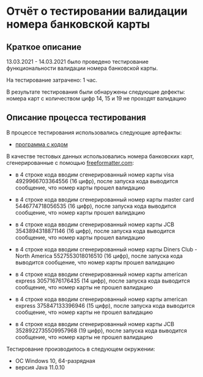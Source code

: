 # Отчёт о тестировании валидации номера банковской карты
## Краткое описание
13.03.2021 - 14.03.2021 было проведено тестирование функциональности валидации номера банковской карты.

На тестирование затрачено: 1 час.

В результате тестирования были обнаружены следующие дефекты: номера карт с количеством цифр 14, 15 и 19 не проходят валидацию

## Описание процесса тестирования
В процессе тестирования использовались следующие артефакты:

* [программа с кодом](https://github.com/netology-code/javaqa-homeworks/blob/master/intro/pic/card-validator.png)

В качестве тестовых данных использовались номера банковских карт, сгенерированные с помощью [freeformatter.com](https://freeformatter.com/credit-card-number-generator-validator.html):

* в 4 строке кода вводим сгенерированный номер карты visa 4929966703364556 (16 цифр), после запуска кода выводится сообщение, что номер карты прошел валидацию
* в 4 строке кода вводим сгенерированный номер карты master card 5446774718056535 (16 цифр), после запуска кода выводится сообщение, что номер карты прошел валидацию
* в 4 строке кода вводим сгенерированный номер карты JCB 3543894318871146 (16 цифр), после запуска кода выводится сообщение, что номер карты прошел валидацию
* в 4 строке кода вводим сгенерированный номер карты Diners Club - North America 5527553018016510 (16 цифр), после запуска кода выводится сообщение, что номер карты прошел валидацию

* в 4 строке кода вводим сгенерированный номер карты american express 30571676176435 (14 цифр), после запуска кода выводится сообщение, что номер карты не прошел валидацию
* в 4 строке кода вводим сгенерированный номер карты american express 375847133396946 (15 цифр), после запуска кода выводится сообщение, что номер карты не прошел валидацию
* в 4 строке кода вводим сгенерированный номер карты JCB 3528922735509957968 (19 цифр), после запуска кода выводится сообщение, что номер карты не прошел валидацию

Тестирование производилось в следующем окружении:

* ОС Windows 10, 64-разрядная
* версия Java 11.0.10
